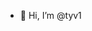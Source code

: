 - 👋 Hi, I’m @tyv1

<!---
tyv1/tyv1 is a ✨ special ✨ repository because its `README.md` (this file) appears on your GitHub profile.
You can click the Preview link to take a look at your changes.
--->
